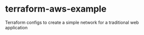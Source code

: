 # terraform-aws-example
Terraform configs to create a simple network for a traditional web application
